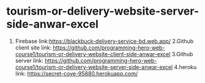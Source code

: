 # tourism-or-delivery-website-server-side-anwar-excel
 1. Firebase link:https://blackbuck-delivery-service-bd.web.app/
 2.Github client site link: https://github.com/programming-hero-web-course1/tourism-or-delivery-website-client-side-anwar-excel
 3.Github server link: https://github.com/programming-hero-web-course1/tourism-or-delivery-website-server-side-anwar-excel
 4.heroku link: https://secret-cove-95880.herokuapp.com/